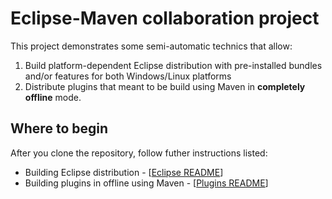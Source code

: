 # Eclipse-Maven collaboration project

This project demonstrates some semi-automatic technics that allow:

  1. Build platform-dependent Eclipse distribution with pre-installed bundles and/or features for both Windows/Linux platforms
  2. Distribute plugins that meant to be build using Maven in **completely offline** mode.


## Where to begin

After you clone the repository, follow futher instructions listed:

  * Building Eclipse distribution - [[Eclipse README](repo/blob/master/eclise/README.md)]
  * Building plugins in offline using Maven - [[Plugins README](repo/blob/master/plugins/README.md)]
